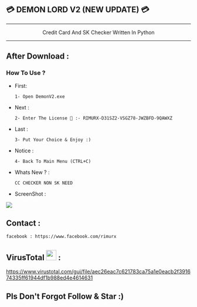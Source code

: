 ## 💳 DEMON LORD V2 (NEW UPDATE) 💳




---

<p align=center>Credit Card And SK Checker Written In Python</a></p>

---
After Download : 
------
         

### How To Use ?

 - First:
   
       1- Open DemonV2.exe
       
 - Next :
       
       2- Enter The License 🔑 :- RIMURX-D31SZ2-VSGZ78-JWZBFD-9QAWXZ

 - Last :

       3- Put Your Choice & Enjoy :) 
       
 - Notice :
 
       4- Back To Main Menu (CTRL+C)
       
 - Whats New ? :
 
       CC CHECKER NON SK NEED
       
 - ScreenShot :
 <img src="https://image.prntscr.com/image/u186lq8sSDSeNjrsK5EmSw.png" >

## Contact :

```
facebook : https://www.facebook.com/rimurx
```

## VirusTotal <img src="https://www.virustotal.com/gui/images/omnibar/vt_logo.svg" width="28px"> :

https://www.virustotal.com/gui/file/aec26eac7c621783ca75a1e0eacb2f391674335ff61944df1b988ed4e4614631

## Pls Don't Forgot Follow & Star :)
